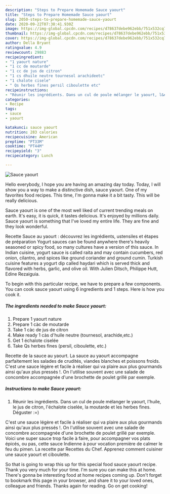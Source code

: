 ```yaml
---
description: "Steps to Prepare Homemade Sauce yaourt"
title: "Steps to Prepare Homemade Sauce yaourt"
slug: 2050-steps-to-prepare-homemade-sauce-yaourt
date: 2020-09-22T07:38:41.930Z
image: https://img-global.cpcdn.com/recipes/d78637debe962ebb/751x532cq70/sauce-yaourt-photo-principale-de-la-recette.jpg
thumbnail: https://img-global.cpcdn.com/recipes/d78637debe962ebb/751x532cq70/sauce-yaourt-photo-principale-de-la-recette.jpg
cover: https://img-global.cpcdn.com/recipes/d78637debe962ebb/751x532cq70/sauce-yaourt-photo-principale-de-la-recette.jpg
author: Della Bryant
ratingvalue: 4.9
reviewcount: 29883
recipeingredient:
- "1 yaourt nature"
- "1 cc de moutarde"
- "1 cc de jus de citron"
- "1 cs dhuile neutre tournesol arachideetc"
- "1 chalote cisele"
- " Qs herbes fines persil ciboulette etc"
recipeinstructions:
- "Réunir les ingrédients. Dans un cul de poule mélanger le yaourt, l&#39;huile, le jus de citron, l&#39;échalote ciselée, la moutarde et les herbes fines. Déguster :=)"
categories:
- Recipe
tags:
- sauce
- yaourt

katakunci: sauce yaourt 
nutrition: 283 calories
recipecuisine: American
preptime: "PT33M"
cooktime: "PT44M"
recipeyield: "3"
recipecategory: Lunch

---
```



![Sauce yaourt](https://img-global.cpcdn.com/recipes/d78637debe962ebb/751x532cq70/sauce-yaourt-photo-principale-de-la-recette.jpg)

Hello everybody, I hope you are having an amazing day today. Today, I will show you a way to make a distinctive dish, sauce yaourt. One of my favorites food recipes. This time, I'm gonna make it a bit tasty. This will be really delicious.

Sauce yaourt is one of the most well liked of current trending meals on earth. It's easy, it is quick, it tastes delicious. It's enjoyed by millions daily. Sauce yaourt is something that I've loved my entire life. They are fine and they look wonderful.

Recette Sauce au yaourt : découvrez les ingrédients, ustensiles et étapes de préparation Yogurt sauces can be found anywhere there&#39;s heavily seasoned or spicy food, so many cultures have a version of this sauce. In Indian cuisine, yogurt sauce is called raita and may contain cucumbers, red onion, cilantro, and spices like ground coriander and ground cumin. Turkish cuisine features a yogurt dip called haydari which is served thick and flavored with herbs, garlic, and olive oil. With Julien Ditsch, Philippe Hutt, Edine Rezaiguia.


To begin with this particular recipe, we have to prepare a few components. You can cook sauce yaourt using 6 ingredients and 1 steps. Here is how you cook it.

<!--inarticleads1-->

##### The ingredients needed to make Sauce yaourt:

1. Prepare 1 yaourt nature
1. Prepare 1 càc de moutarde
1. Take 1 càc de jus de citron
1. Make ready 1 càs d&#39;huile neutre (tournesol, arachide,etc.)
1. Get 1 échalote ciselée
1. Take  Qs herbes fines (persil, ciboulette, etc.)


Recette de la sauce au yaourt. La sauce au yaourt accompagne parfaitement les salades de crudités, viandes blanches et poissons froids. C&#39;est une sauce légère et facile à réaliser qui va plaire aux plus gourmands ainsi qu&#39;aux plus pressés !. On l&#39;utilise souvent avec une salade de concombre accompagnée d&#39;une brochette de poulet grillé par exemple. 

<!--inarticleads2-->

##### Instructions to make Sauce yaourt:

1. Réunir les ingrédients. Dans un cul de poule mélanger le yaourt, l&#39;huile, le jus de citron, l&#39;échalote ciselée, la moutarde et les herbes fines. Déguster :=)


C&#39;est une sauce légère et facile à réaliser qui va plaire aux plus gourmands ainsi qu&#39;aux plus pressés !. On l&#39;utilise souvent avec une salade de concombre accompagnée d&#39;une brochette de poulet grillé par exemple. Voici une super sauce trop facile à faire, pour accompagner vos plats épicés, ou pas, cette sauce Indienne à pour vocation première de calmer le feu du pimen. La recette par Recettes du Chef. Apprenez comment cuisiner une sauce yaourt et ciboulette. 

So that is going to wrap this up for this special food sauce yaourt recipe. Thank you very much for your time. I'm sure you can make this at home. There's gonna be interesting food at home recipes coming up. Don't forget to bookmark this page in your browser, and share it to your loved ones, colleague and friends. Thanks again for reading. Go on get cooking!
